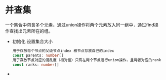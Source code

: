 # 并查集

一个集合中包含多个元素，通过union操作将两个元素放入同一组中，通过find操作查找出元素所在的组。

- 初始化
    设置集合大小

    ```ts
    用于存放每个节点的父级节点index 根节点存放自己的index
    const parents: number[]
    用于存放节点对应的混乱度（相对值）只有在两个节点进行union操作，且两者对应的rank值相同时rank值才会增加（如果rank值不同，混乱度小的会被附加于大的之上，于是都变成了大的混乱度）。
    const ranks: number[]
    ```

- 